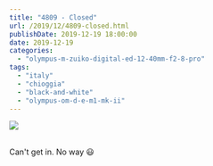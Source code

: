 ```yaml
---
title: "4809 - Closed"
url: /2019/12/4809-closed.html
publishDate: 2019-12-19 18:00:00
date: 2019-12-19
categories: 
  - "olympus-m-zuiko-digital-ed-12-40mm-f2-8-pro"
tags: 
  - "italy"
  - "chioggia"
  - "black-and-white"
  - "olympus-om-d-e-m1-mk-ii"
---
```

<div class="container">
<div class="center"><a target="_blank" href="https://d25zfm9zpd7gm5.cloudfront.net/1200x1200/2018/20180510_180828_lr.jpg"><img class="webfeedsFeaturedVisual" src="https://d25zfm9zpd7gm5.cloudfront.net/0600x0600/2018/20180510_180828_lr.jpg" /></a></div>
</div>
<br />

Can't get in. No way :smiley: